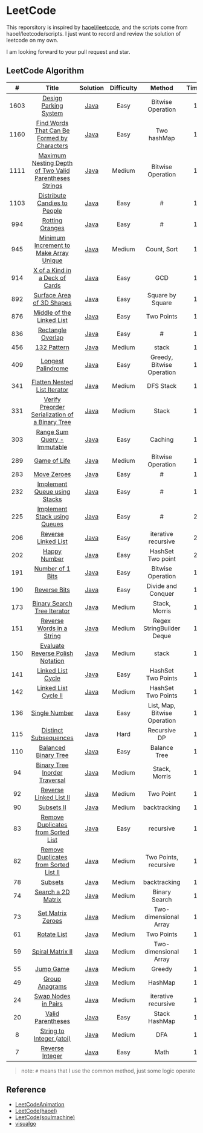 # LeetCode

This reporsitory is inspired by [haoel/leetcode](<https://github.com/haoel/leetcode>), and the scripts come from haoel/leetcode/scripts. I just want to record and review the solution of leetcode on my own.

I am looking forward to your pull request and star.

## LeetCode Algorithm

| #    | Title                                                   | Solution | Difficulty | Method| Times |
| :----: | :-------------------------------------------------------: | :--------: | :----------: | :--------: | :----------: |
|1603|[Design Parking System](https://leetcode.com/problems/design-parking-system/) | [Java](./algorithms/java/DesignParkingSystem/ParkingSystem.java)|Easy|Bitwise Operation|1|
|1160|[Find Words That Can Be Formed by Characters](https://leetcode.com/problems/find-words-that-can-be-formed-by-characters/) | [Java](./algorithms/java/FindWordsThatCanBeFormedByCharacters/FindWordsThatCanBeFormedByCharacters.java)|Easy|Two hashMap|1|
|1111|[Maximum Nesting Depth of Two Valid Parentheses Strings](https://leetcode.com/problems/maximum-nesting-depth-of-two-valid-parentheses-strings/) | [Java](./algorithms/java/MaximumNestingDepthOfTwoValidParenthesesStrings/MaximumNestingDepthOfTwoValidParenthesesStrings.java)|Medium|Bitwise Operation|1|
|1103|[Distribute Candies to People](https://leetcode.com/problems/distribute-candies-to-people/) | [Java](./algorithms/java/DistributeCandiesToPeople/DistributeCandiesToPeople.java)|Easy|#|1|
|994|[Rotting Oranges](https://leetcode.com/problems/rotting-oranges/) | [Java](./algorithms/java/RottingOranges/RottingOranges.java)|Easy|#|1|
|945|[Minimum Increment to Make Array Unique](https://leetcode.com/problems/minimum-increment-to-make-array-unique/) | [Java](./algorithms/java/MinimumIncrementToMakeArrayUnique/MinimumIncrementToMakeArrayUnique.java)|Medium|Count, Sort|1|
|914|[X of a Kind in a Deck of Cards](https://leetcode.com/problems/x-of-a-kind-in-a-deck-of-cards/) | [Java](./algorithms/java/XOfAKindInADeckOfCards/XOfAKindInADeckOfCards.java)|Easy|GCD|1|
|892|[Surface Area of 3D Shapes](https://leetcode.com/problems/surface-area-of-3d-shapes/) | [Java](./algorithms/java/SurfaceAreaOf3dShapes/SurfaceAreaOf3dShapes.java)|Easy|Square by Square|1|
|876|[Middle of the Linked List](https://leetcode.com/problems/middle-of-the-linked-list/) | [Java](./algorithms/java/MiddleOfTheLinkedList/MiddleOfTheLinkedList.java)|Easy|Two Points|1|
|836|[Rectangle Overlap](https://leetcode.com/problems/rectangle-overlap/) | [Java](./algorithms/java/RectangleOverlap/RectangleOverlap.java)|Easy|#|1|
|456|[132 Pattern](https://leetcode.com/problems/132-pattern/) | [Java](./algorithms/java/Pattern/Pattern.java)|Medium|stack|1|
|409|[Longest Palindrome](https://leetcode.com/problems/longest-palindrome/) | [Java](./algorithms/java/LongestPalindrome/LongestPalindrome.java)|Easy|Greedy, Bitwise Operation|1|
|341|[Flatten Nested List Iterator](https://leetcode.com/problems/flatten-nested-list-iterator/) | [Java](./algorithms/java/FlattenNestedListIterator/NestedIterator.java)|Medium|DFS Stack|1|
|331|[Verify Preorder Serialization of a Binary Tree](https://leetcode.com/problems/verify-preorder-serialization-of-a-binary-tree/) | [Java](./algorithms/java/IsValidSerialization/IisValidSerialization.java)|Medium|Stack|1|
|303|[Range Sum Query - Immutable](https://leetcode.com/problems/range-sum-query-immutable/) | [Java](./algorithms/java/RangeSumQueryImmutable/NumArray.java)|Easy|Caching|1|
|289|[Game of Life](https://leetcode.com/problems/game-of-life/) | [Java](./algorithms/java/GameOfLife/GameOfLife.java)|Medium|Bitwise Operation|1|
|283|[Move Zeroes](https://leetcode.com/problems/move-../zeroes/) | [Java](./algorithms/java/MoveZeroes/MoveZeroes.java)|Easy|#|1|
|232|[Implement Queue using Stacks](https://leetcode.com/problems/implement-queue-using-stacks/) | [Java](./algorithms/java/ImplementQueueUsingStacks/ImplementQueueUsingStacks.java)|Easy|#|1|
|225|[Implement Stack using Queues](https://leetcode.com/problems/implement-stack-using-queues/) | [Java](./algorithms/java/ImplementStackUsingQueues/ImplementStackUsingQueues.java)|Easy|#|2|
|206|[Reverse Linked List](https://leetcode.com/problems/reverse-linked-list/) | [Java](./algorithms/java/ReverseLinkedList/ReverseLinkedList.java)|Easy|iterative recursive|2|
|202|[Happy Number](https://leetcode.com/problems/happy-number/solution/kuai-le-shu-by-leetcode/) | [Java](./algorithms/java/HappyNumber/HappyNumber.java)|Easy|HashSet Two point|2|
|191|[Number of 1 Bits](https://leetcode.com/problems/number-of-1-bits/) | [Java](./algorithms/java/NumberOf1Bits/NumberOf1Bits.java)|Easy|Bitwise Operation|1|
|190|[Reverse Bits](https://leetcode.com/problems/reverse-bits/) | [Java](./algorithms/java/ReverseBits/ReverseBits.java)|Easy|Divide and Conquer|1|
|173|[Binary Search Tree Iterator](https://leetcode.com/problems/binary-search-tree-iterator/) | [Java](./algorithms/java/BinarySearchTreeIterator/BSTIterator.java)|Medium|Stack, Morris|1|
|151|[Reverse Words in a String](https://leetcode.com/problems/reverse-words-in-a-string/) | [Java](./algorithms/java/ReverseWordsInAString/ReverseWordsInAString.java)|Medium|Regex StringBuilder Deque|1|
|150|[Evaluate Reverse Polish Notation](https://leetcode.com/problems/evaluate-reverse-polish-notation/) | [Java](./algorithms/java/EvaluateReversePolishNotation/EvaluateReversePolishNotation.java)|Medium|stack|1|
|141|[Linked List Cycle](https://leetcode.com/problems/linked-list-cycle) | [Java](./algorithms/java/LinkedListCycle/LinkedListCycle.java)|Easy|HashSet Two Points|1|
|142|[Linked List Cycle II](https://leetcode.com/problems/linked-list-cycle-ii/) | [Java](./algorithms/java/LinkedListCycleIi/LinkedListCycleIi.java)|Medium|HashSet Two Points|1|
|136|[Single Number](https://leetcode.com/problems/single-number/) | [Java](./algorithms/java/SingleNumber/SingleNumber.java)|Easy|List, Map, Bitwise Operation|1|
|115|[Distinct Subsequences](https://leetcode.com/problems/distinct-subsequences/) | [Java](./algorithms/java/DistinctSubsequences/DistinctSubsequences.java)|Hard|Recursive DP|1|
|110|[Balanced Binary Tree](https://leetcode.com/problems/balanced-binary-tree/) | [Java](./algorithms/java/BalancedBinaryTree/BalancedBinaryTree.java)|Easy|Balance Tree|1|
|94|[Binary Tree Inorder Traversal](https://leetcode.com/problems/binary-tree-inorder-traversal/) | [Java](./algorithms/java/BinaryTreeInorderTraversal/BinaryTreeInorderTraversal.java)|Medium|Stack, Morris|1|
|92|[Reverse Linked List II](https://leetcode.com/problems/reverse-linked-list-ii/) | [Java](./algorithms/java/ReverseLinkedListII/ReverseLinkedListII.java)|Medium|Two Point|1|
|90|[Subsets II](https://leetcode.com/problems/subsets-ii/) | [Java](./algorithms/java/SubsetsIi/SubsetsIi.java)|Medium|backtracking|1|
|83|[Remove Duplicates from Sorted List](https://leetcode.com/problems/remove-duplicates-from-sorted-list/) | [Java](./algorithms/java/RemoveDuplicatesFromSortedList/RemoveDuplicatesFromSortedList.java)|Easy|recursive|1|
|82|[Remove Duplicates from Sorted List II](https://leetcode.com/problems/remove-duplicates-from-sorted-list-ii/) | [Java](./algorithms/java/RemoveDuplicatesFromSortedListIi/RemoveDuplicatesFromSortedListIi.java)|Medium|Two Points, recursive|1|
|78|[Subsets](https://leetcode.com/problems/subsets/) | [Java](./algorithms/java/Subsets/Subsets.java)|Medium|backtracking|1|
|74|[Search a 2D Matrix](https://leetcode.com/problems/search-a-2d-matrix/) | [Java](./algorithms/java/SearchA2dMatrix/SearchA2dMatrix.java)|Medium|Binary Search|1|
|73|[Set Matrix Zeroes](https://leetcode.com/problems/set-matrix-zeroes/) | [Java](./algorithms/java/SetMatrixZeroes/SetMatrixZeroes.java)|Medium|Two-dimensional Array|1|
|61|[Rotate List](https://leetcode.com/problems/rotate-list/) | [Java](./algorithms/java/RotateList/RotateList.java)|Medium|Two Points|1|
|59|[Spiral Matrix II](https://leetcode.com/problems/spiral-matrix-ii/) | [Java](./algorithms/java/SpiralMatrix2/SpiralMatrixii.java)|Medium|Two-dimensional Array|1|
|55|[Jump Game](https://leetcode.com/problems/jump-game/) | [Java](./algorithms/java/JumpGame/JumpGame.java)|Medium|Greedy|1|
|49|[Group Anagrams](https://leetcode.com/problems/group-anagrams/) | [Java](./algorithms/java/GroupAnagrams/GroupAnagrams.java)|Medium|HashMap|1|
|24|[Swap Nodes in Pairs](https://leetcode.com/problems/swap-nodes-in-pairs/) | [Java](./algorithms/java/SwapNodesInPairs/SwapNodesInPairs.java)|Medium|iterative recursive|1|
|20|[Valid Parentheses](https://leetcode.com/problems/valid-parentheses/) | [Java](./algorithms/java/ValidParentheses/ValidParentheses.java)|Easy|Stack HashMap|1|
|8|[String to Integer (atoi)](https://leetcode.com/problems/string-to-integer-atoi/) | [Java](./algorithms/java/StringToIntegerAtoi/StringToIntegerAtoi.java)|Medium|DFA|1|
|7|[Reverse Integer](https://leetcode.com/problems/reverse-integer/) | [Java](./algorithms/java/ReverseInteger/ReverseInteger.java)|Easy|Math|1|

> note: `#` means that I use the common method, just some logic operate

##  Reference

- [LeetCodeAnimation](https://github.com/MisterBooo/LeetCodeAnimation)
- [LeetCode(haoel)](https://github.com/haoel/leetcode)
- [LeetCode(soulmachine)](https://github.com/soulmachine/leetcode)
- [visualgo](https://visualgo.net)
